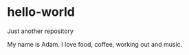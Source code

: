 # hello-world
Just another repository 

My name is Adam. I love food, coffee, working out and music.
